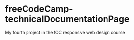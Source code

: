 # freeCodeCamp-technicalDocumentationPage
 My fourth project in the fCC responsive web design course
